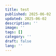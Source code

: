 ```yaml
---
title: test
published: 2025-06-02
updated: 2025-06-02
description: ''
image: ''
tags: []
category: ''
draft: false 
lang: ''
---
```

